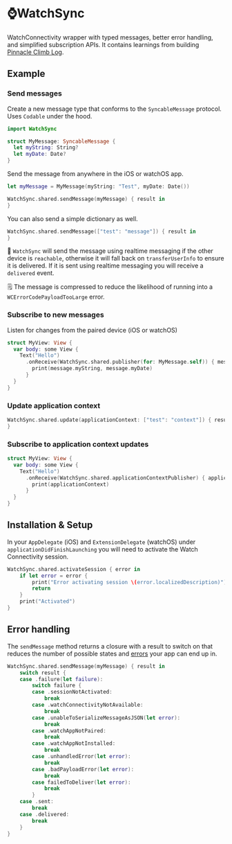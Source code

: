 # ⌚️WatchSync

WatchConnectivity wrapper with typed messages, better error handling, and simplified subscription APIs. It contains learnings from building [Pinnacle Climb Log](https://pinnacleclimb.com/).

## Example

### Send messages

Create a new message type that conforms to the `SyncableMessage` protocol. Uses `Codable` under the hood.

```swift
import WatchSync

struct MyMessage: SyncableMessage {
  let myString: String?
  let myDate: Date?
}
```

Send the message from anywhere in the iOS or watchOS app.

```swift
let myMessage = MyMessage(myString: "Test", myDate: Date())

WatchSync.shared.sendMessage(myMessage) { result in
}
```

You can also send a simple dictionary as well.

```swift
WatchSync.shared.sendMessage(["test": "message"]) { result in
}
```

🛫 `WatchSync` will send the message using realtime messaging if the other device is `reachable`, otherwise it will fall back on `transferUserInfo` to ensure it is delivered. If it is sent using realtime messaging you will receive a `delivered` event.

🗒️ The message is compressed to reduce the likelihood of running into a `WCErrorCodePayloadTooLarge` error.

### Subscribe to new messages

Listen for changes from the paired device (iOS or watchOS)

```swift
struct MyView: View {
  var body: some View {
    Text("Hello")
      .onReceive(WatchSync.shared.publisher(for: MyMessage.self)) { message in
        print(message.myString, message.myDate)
      }
  }
}
```

### Update application context

```swift
WatchSync.shared.update(applicationContext: ["test": "context"]) { result in
}
```

### Subscribe to application context updates

```swift
struct MyView: View {
  var body: some View {
    Text("Hello")
      .onReceive(WatchSync.shared.applicationContextPublisher) { applicationContext in
        print(applicationContext)
      }
  }
}
```

## Installation & Setup

In your `AppDelegate` (iOS) and `ExtensionDelegate` (watchOS) under `applicationDidFinishLaunching` you will need to activate the Watch Connectivity session.

```swift
WatchSync.shared.activateSession { error in
    if let error = error {
        print("Error activating session \(error.localizedDescription)")
        return
    }
    print("Activated")
}
```

## Error handling

The `sendMessage` method returns a closure with a result to switch on that reduces the number of possible states and [errors](https://developer.apple.com/documentation/watchconnectivity/wcerror) your app can end up in.

```swift
WatchSync.shared.sendMessage(myMessage) { result in
    switch result {
    case .failure(let failure):
        switch failure {
        case .sessionNotActivated:
            break
        case .watchConnectivityNotAvailable:
            break
        case .unableToSerializeMessageAsJSON(let error):
            break
        case .watchAppNotPaired:
            break
        case .watchAppNotInstalled:
            break
        case .unhandledError(let error):
            break
        case .badPayloadError(let error):
            break
        case failedToDeliver(let error):
            break
        }
    case .sent:
        break
    case .delivered:
        break
    }
}
```
